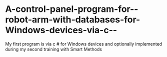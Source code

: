 # A-control-panel-program-for--robot-arm-with-databases-for-Windows-devices-via-c--
 My first program is via c # for Windows devices and optionally implemented during my second training with Smart Methods
